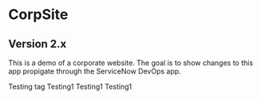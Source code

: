 # CorpSite

## Version 2.x

This is a demo of a corporate website.  The goal is to show changes to this app propigate through the ServiceNow DevOps app.

Testing tag
Testing1
Testing1
Testing1
